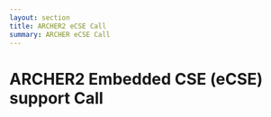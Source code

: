 ```yaml
---
layout: section
title: ARCHER2 eCSE Call
summary: ARCHER eCSE Call
---
```


# ARCHER2 Embedded CSE (eCSE) support Call

